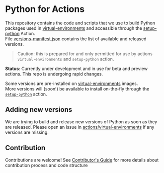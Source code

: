 # Python for Actions 
This repository contains the code and scripts that we use to build Python packages used in [virtual-environments](https://github.com/actions/virtual-environments) and accessible through the [setup-python](https://github.com/actions/setup-python) Action.  
File [versions-manifest.json](./versions-manifest.json) contains the list of available and released versions.  

> Caution: this is prepared for and only permitted for use by actions `virtual-environments` and `setup-python` action.

**Status**: Currently under development and in use for beta and preview actions.  This repo is undergoing rapid changes.

Some versions are pre-installed on [virtual-environments](https://github.com/actions/virtual-environments) images.  
More versions will (soon!) be available to install on-the-fly through the [`setup-python`](https://github.com/actions/setup-python) action.

## Adding new versions
We are trying to build and release new versions of Python as soon as they are released. Please open an issue in [actions/virtual-environments](https://github.com/actions/virtual-environments) if any versions are missing.

## Contribution
Contributions are welcome! See [Contributor's Guide](./CONTRIBUTING.md) for more details about contribution process and code structure
